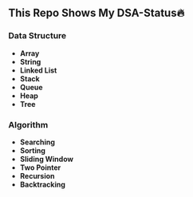 ## This Repo Shows My DSA-Status🔥
### Data Structure
- **Array**
- **String**
- **Linked List**
- **Stack**
- **Queue**
- **Heap**
- **Tree**
### Algorithm
- **Searching**
- **Sorting**
- **Sliding Window**
- **Two Pointer**
- **Recursion**
- **Backtracking**
